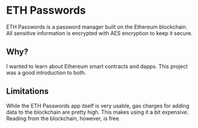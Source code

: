 # ETH Passwords
ETH Passwords is a password manager built on the Ethereum blockchain. All sensitive information is encrypted with AES encryption to keep it secure.

## Why?
I wanted to learn about Ethereum smart contracts and dapps. This project was a good introduction to both.

## Limitations
While the ETH Passwords app itself is very usable, gas charges for adding data to the blockchain are pretty high. This makes using it a bit expensive. Reading from the blockchain, however, is free.

